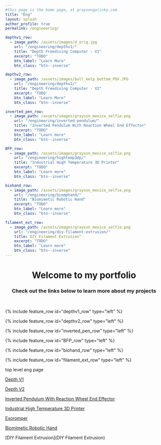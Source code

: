 ```yaml
---
#this page is the home page, at graysongalisky.com
title: "Eng"
layout: splash
author_profile: true
permalink: /engineering/

depthv1_row:
  - image_path: /assets/images/d_orig.jpg
    url: "/engineering/depthv1/"
    title: "Depth Freediving Computer - V1"
    excerpt: "TODO"
    btn_label: "Learn More"
    btn_class: "btn--inverse"

depthv2_row:
  - image_path: /assets/images/bull_kelp_bottom_POV.JPG
    url: "/engineering/depthv2/"
    title: "Depth Freediving Computer - V2"
    excerpt: 'TODO'
    btn_label: "Learn More"
    btn_class: "btn--inverse"

inverted_pen_row:
  - image_path: /assets/images/grayson_mexico_selfie.png
    url: "/engineering/inverted-pendulum/"
    title: "Inverted Pendulum With Reaction Wheel End Effector"
    excerpt: "TODO"
    btn_label: "Learn more"
    btn_class: "btn--inverse"

BFP_row:
  - image_path: /assets/images/grayson_mexico_selfie.png
    url: "/engineering/hightemp3dp/"
    title: "Industrial High Temperature 3D Printer"
    excerpt: "TODO"
    btn_label: "Learn more"
    btn_class: "btn--inverse"

biohand_row:
  - image_path: /assets/images/grayson_mexico_selfie.png
    url: "/engineering/biomphand/"
    title: "Biomimetic Robotic Hand"
    excerpt: "TODO"
    btn_label: "Learn more"
    btn_class: "btn--inverse"

filament_ext_row:
  - image_path: /assets/images/grayson_mexico_selfie.png
    url: "/engineering/diy-filament-extrusion/"
    title: DIY Filament Extrusion"
    excerpt: "TODO"
    btn_label: "Learn more"
    btn_class: "btn--inverse"
---
```


<h1 style="text-align: center;">Welcome to my portfolio </h1>
<h3 style="text-align: center;">Check out the links below to learn more about my projects</h3>

<br> 

{% include feature_row id="depthv1_row" type="left" %}

{% include feature_row id="depthv2_row" type="left" %}

{% include feature_row id="inverted_pen_row" type="left" %}

{% include feature_row id="BFP_row" type="left" %}

{% include feature_row id="biohand_row" type="left" %}

{% include feature_row id="filament_ext_row" type="left" %}






top level eng page

[Depth V1](/engineering/depthv1)

[Depth V2](/engineering/depthv2)

[Inverted Pendulum With Reaction Wheel End Effector](/engineering/inverted-pendulum)

[Industrial High Temperature 3D Printer](/engineering/hightemp3dp)

[Exoromper](/engineering/exoromper)

[Biomimetic Robotic Hand](/engineering/biomphand)

[DIY Filament Extrusion](DIY Filament Extrusion)
